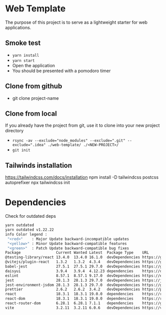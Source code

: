 # Web Template
The purpose of this project is to serve as a lightweight starter for web applications.

## Smoke test
- `yarn install`
- `yarn start`
- Open the application
- You should be presented with a pomodoro timer

## Clone from github
- git clone <repo url> project-name

## Clone from local
If you already have the project from git, use it to clone into your new project directory
- `rsync -av --exclude="node_modules" --exclude=".git" --exclude=".idea" ./web-template/ ./<NEW-PROJECT>/`
- `git init`

## Tailwinds installation
https://tailwindcss.com/docs/installation
npm install -D tailwindcss postcss autoprefixer
npx tailwindcss init

# Dependencies
Check for outdated deps
```bash
yarn outdated
yarn outdated v1.22.22
info Color legend : 
 "<red>"    : Major Update backward-incompatible updates 
 "<yellow>" : Minor Update backward-compatible features 
 "<green>"  : Patch Update backward-compatible bug fixes
Package                Current Wanted Latest  Package Type    URL                                                                               
@testing-library/react 13.4.0  13.4.0 16.1.0  devDependencies https://github.com/testing-library/react-testing-library#readme                   
@vitejs/plugin-react   1.3.2   1.3.2  4.3.4   devDependencies https://github.com/vitejs/vite-plugin-react/tree/main/packages/plugin-react#readme
babel-jest             27.5.1  27.5.1 29.7.0  devDependencies https://github.com/jestjs/jest#readme                                             
daisyui                3.9.4   3.9.4  4.12.23 dependencies    https://daisyui.com                                                               
eslint                 8.57.1  8.57.1 9.17.0  devDependencies https://eslint.org                                                                
jest                   28.1.3  28.1.3 29.7.0  devDependencies https://jestjs.io/                                                                
jest-environment-jsdom 28.1.3  28.1.3 29.7.0  devDependencies https://github.com/jestjs/jest#readme                                             
prettier               2.6.2   2.6.2  3.4.2   devDependencies https://prettier.io                                                               
react                  18.3.1  18.3.1 19.0.0  dependencies    https://react.dev/                                                                
react-dom              18.3.1  18.3.1 19.0.0  dependencies    https://react.dev/                                                                
react-router-dom       6.28.1  6.28.1 7.1.1   dependencies    https://github.com/remix-run/react-router#readme                                  
vite                   3.2.11  3.2.11 6.0.6   devDependencies https://vite.dev      
```